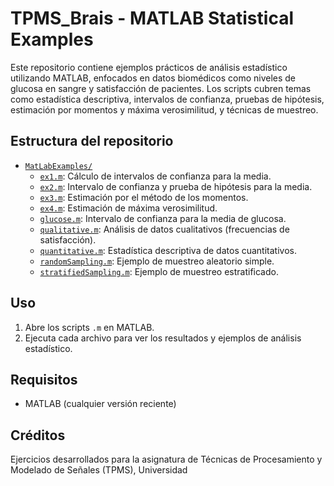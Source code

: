 # TPMS_Brais - MATLAB Statistical Examples

Este repositorio contiene ejemplos prácticos de análisis estadístico utilizando MATLAB, enfocados en datos biomédicos como niveles de glucosa en sangre y satisfacción de pacientes. Los scripts cubren temas como estadística descriptiva, intervalos de confianza, pruebas de hipótesis, estimación por momentos y máxima verosimilitud, y técnicas de muestreo.

## Estructura del repositorio

- [`MatLabExamples/`](TPMS_Brais/MatLabExamples)
  - [`ex1.m`](TPMS_Brais/MatLabExamples/ex1.m): Cálculo de intervalos de confianza para la media.
  - [`ex2.m`](TPMS_Brais/MatLabExamples/ex2.m): Intervalo de confianza y prueba de hipótesis para la media.
  - [`ex3.m`](TPMS_Brais/MatLabExamples/ex3.m): Estimación por el método de los momentos.
  - [`ex4.m`](TPMS_Brais/MatLabExamples/ex4.m): Estimación de máxima verosimilitud.
  - [`glucose.m`](TPMS_Brais/MatLabExamples/glucose.m): Intervalo de confianza para la media de glucosa.
  - [`qualitative.m`](TPMS_Brais/MatLabExamples/qualitative.m): Análisis de datos cualitativos (frecuencias de satisfacción).
  - [`quantitative.m`](TPMS_Brais/MatLabExamples/quantitative.m): Estadística descriptiva de datos cuantitativos.
  - [`randomSampling.m`](TPMS_Brais/MatLabExamples/randomSampling.m): Ejemplo de muestreo aleatorio simple.
  - [`stratifiedSampling.m`](TPMS_Brais/MatLabExamples/stratifiedSampling.m): Ejemplo de muestreo estratificado.

## Uso

1. Abre los scripts `.m` en MATLAB.
2. Ejecuta cada archivo para ver los resultados y ejemplos de análisis estadístico.

## Requisitos

- MATLAB (cualquier versión reciente)

## Créditos

Ejercicios desarrollados para la asignatura de Técnicas de Procesamiento y Modelado de Señales (TPMS), Universidad
